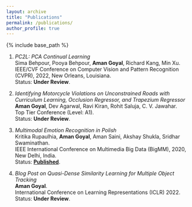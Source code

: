 ```yaml
---
layout: archive
title: "Publications"
permalink: /publications/
author_profile: true
---
```

{% include base_path %}
1.  *PC2L: PCA Continual Learning* <br>
Sima Behpour, Pooya Behpour, **Aman Goyal**, Richard Kang, Min Xu.<br>
IEEE/CVF Conference on Computer Vision and Pattern Recognition (CVPR), 2022, New Orleans, Louisiana.<br>
Status: **Under Review**.

1.  *Identifying Motorcycle Violations on Unconstrained Roads with Curriculum Learning, Occlusion Regressor, and Trapezium Regressor* <br>
**Aman Goyal**, Dev Agarwal, Ravi Kiran, Rohit Saluja, C. V. Jawahar.<br>
Top Tier Conference (Level: A1).<br>
Status: **Under Review**. 

1.  *Multimodal Emotion Recognition in Polish* <br>
Kritika Rupaulhia, **Aman Goyal**, Aman Saini, Akshay Shukla, Sridhar Swaminathan.<br>
IEEE International Conference on Multimedia Big Data (BigMM), 2020, New Delhi, India. <br>
Status: [**Published**](https://ieeexplore.ieee.org/document/9232578). 

1.  *Blog Post on Quasi-Dense Similarity Learning for Multiple Object Tracking* <br>
**Aman Goyal**. <br>
International Conference on Learning Representations (ICLR) 2022. <br>
Status: **Under Review**. 

  
  

